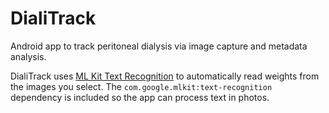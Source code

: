 # DialiTrack  
Android app to track peritoneal dialysis via image capture and metadata analysis.

DialiTrack uses [ML Kit Text Recognition](https://developers.google.com/ml-kit/vision/text-recognition/android) to automatically read weights from the images you select. The `com.google.mlkit:text-recognition` dependency is included so the app can process text in photos.
